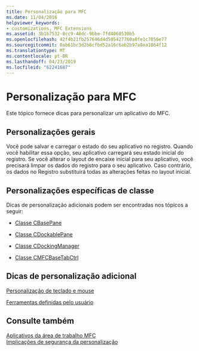 ```yaml
---
title: Personalização para MFC
ms.date: 11/04/2016
helpviewer_keywords:
- customizations, MFC Extensions
ms.assetid: 3b1b7532-8cc9-48dc-9bbe-7fd4060530b5
ms.openlocfilehash: 42f4b21fb257646d4d505427760a8fe1c7056e77
ms.sourcegitcommit: 0ab61bc3d2b6cfbd52a16c6ab2b97a8ea1864f12
ms.translationtype: MT
ms.contentlocale: pt-BR
ms.lasthandoff: 04/23/2019
ms.locfileid: "62241687"
---
```

# <a name="customization-for-mfc"></a>Personalização para MFC

Este tópico fornece dicas para personalizar um aplicativo do MFC.

## <a name="general-customizations"></a>Personalizações gerais

Você pode salvar e carregar o estado do seu aplicativo no registro. Quando você habilitar essa opção, seu aplicativo carregará seu estado inicial do registro. Se você alterar o layout de encaixe inicial para seu aplicativo, você precisará limpar os dados do registro para o seu aplicativo. Caso contrário, os dados no Registro substituirá todas as alterações feitas no layout inicial.

## <a name="class-specific-customizations"></a>Personalizações específicas de classe

Dicas de personalização adicionais podem ser encontradas nos tópicos a seguir:

- [Classe CBasePane](../mfc/reference/cbasepane-class.md)

- [Classe CDockablePane](../mfc/reference/cdockablepane-class.md)

- [Classe CDockingManager](../mfc/reference/cdockingmanager-class.md)

- [Classe CMFCBaseTabCtrl](../mfc/reference/cmfcbasetabctrl-class.md)

## <a name="additional-customization-tips"></a>Dicas de personalização adicional

[Personalização de teclado e mouse](../mfc/keyboard-and-mouse-customization.md)

[Ferramentas definidas pelo usuário](../mfc/user-defined-tools.md)

## <a name="see-also"></a>Consulte também

[Aplicativos da área de trabalho MFC](../mfc/mfc-desktop-applications.md)<br/>
[Implicações de segurança da personalização](../mfc/security-implications-of-customization.md)
